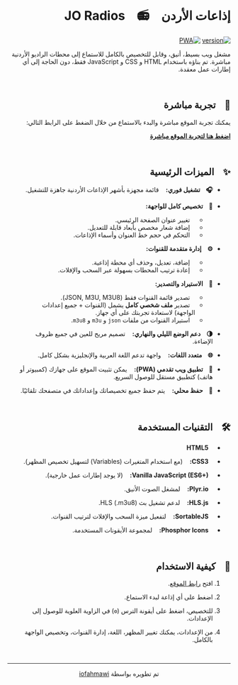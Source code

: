 <div dir="rtl">

# إذاعات الأردن &nbsp;&nbsp; 📻 &nbsp;&nbsp; JO Radios

[![version](https://img.shields.io/badge/version-2.0.0-green.svg)](https://github.com/iofahmawi/jo-radios)
[![PWA](https://img.shields.io/badge/PWA-Enabled-brightgreen)](https://iofahmawi.github.io/jo-radios/index.html)

مشغل ويب بسيط، أنيق، وقابل للتخصيص بالكامل للاستماع إلى محطات الراديو الأردنية مباشرة. تم بناؤه باستخدام HTML و CSS و JavaScript فقط، دون الحاجة إلى أي إطارات عمل معقدة.

<br>

## 🚀 &nbsp;&nbsp; تجربة مباشرة

يمكنك تجربة الموقع مباشرة والبدء بالاستماع من خلال الضغط على الرابط التالي:

**[اضغط هنا لتجربة الموقع مباشرة](https://iofahmawi.github.io/jo-radios/index.html)**

<br>

## ✨ &nbsp;&nbsp; الميزات الرئيسية

- **🎧 &nbsp;&nbsp; تشغيل فوري:** &nbsp;&nbsp; قائمة مجهزة بأشهر الإذاعات الأردنية جاهزة للتشغيل.

- **🎨 &nbsp;&nbsp; تخصيص كامل للواجهة:**
  - &nbsp;&nbsp; تغيير عنوان الصفحة الرئيسي.
  - &nbsp;&nbsp; إضافة شعار مخصص بأبعاد قابلة للتعديل.
  - &nbsp;&nbsp; التحكم في حجم خط العنوان وأسماء الإذاعات.

- **⚙️ &nbsp;&nbsp; إدارة متقدمة للقنوات:**
  - &nbsp;&nbsp; إضافة، تعديل، وحذف أي محطة إذاعية.
  - &nbsp;&nbsp; إعادة ترتيب المحطات بسهولة عبر السحب والإفلات.

- **🔄 &nbsp;&nbsp; الاستيراد والتصدير:**
  - &nbsp;&nbsp; تصدير قائمة القنوات فقط (JSON, M3U, M3U8).
  - &nbsp;&nbsp; تصدير **ملف شخصي كامل** يشمل (القنوات + جميع إعدادات الواجهة) لاستعادة تجربتك على أي جهاز.
  - &nbsp;&nbsp; استيراد القنوات من ملفات `json` و `m3u` و `m3u8`.

- **🌗 &nbsp;&nbsp; دعم الوضع الليلي والنهاري:** &nbsp;&nbsp; تصميم مريح للعين في جميع ظروف الإضاءة.

- **🌐 &nbsp;&nbsp; متعدد اللغات:** &nbsp;&nbsp; واجهة تدعم اللغة العربية والإنجليزية بشكل كامل.

- **📱 &nbsp;&nbsp; تطبيق ويب تقدمي (PWA):** &nbsp;&nbsp; يمكن تثبيت الموقع على جهازك (كمبيوتر أو هاتف) كتطبيق مستقل للوصول السريع.

- **💾 &nbsp;&nbsp; حفظ محلي:** &nbsp;&nbsp; يتم حفظ جميع تخصيصاتك وإعداداتك في متصفحك تلقائيًا.

<br>

## 🛠️ &nbsp;&nbsp; التقنيات المستخدمة

- **&nbsp;&nbsp; HTML5**

- **&nbsp;&nbsp; CSS3:** &nbsp;&nbsp; (مع استخدام المتغيرات (Variables) لتسهيل تخصيص المظهر).

- **&nbsp;&nbsp; Vanilla JavaScript (ES6+):** &nbsp;&nbsp; (لا يوجد إطارات عمل خارجية).

- **&nbsp;&nbsp; Plyr.io:** &nbsp;&nbsp; لمشغل الصوت الأنيق.

- **&nbsp;&nbsp; HLS.js:** &nbsp;&nbsp; لدعم تشغيل بث HLS (.m3u8).

- **&nbsp;&nbsp; SortableJS:** &nbsp;&nbsp; لتفعيل ميزة السحب والإفلات لترتيب القنوات.

- **&nbsp;&nbsp; Phosphor Icons:** &nbsp;&nbsp; لمجموعة الأيقونات المستخدمة.

<br>

## 🚀 &nbsp;&nbsp; كيفية الاستخدام

1.  افتح [رابط الموقع](https://iofahmawi.github.io/jo-radios/index.html).

2.  اضغط على أي إذاعة لبدء الاستماع.

3.  للتخصيص، اضغط على أيقونة الترس (`⚙️`) في الزاوية العلوية للوصول إلى الإعدادات.

4.  من الإعدادات، يمكنك تغيير المظهر، اللغة، إدارة القنوات، وتخصيص الواجهة بالكامل.

<br>
<hr>
<p align="center">
  تم تطويره بواسطة <a href="https://github.com/iofahmawi" target="_blank">iofahmawi</a>
</p>

</div>
